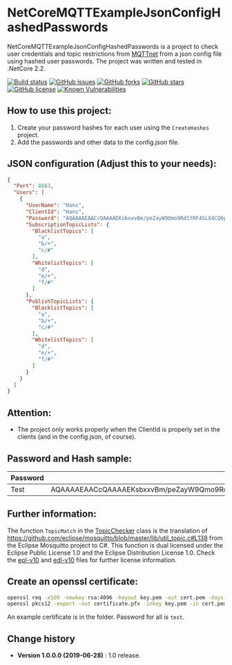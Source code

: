 NetCoreMQTTExampleJsonConfigHashedPasswords
====================================

NetCoreMQTTExampleJsonConfigHashedPasswords is a project to check user credentials and topic restrictions from [MQTTnet](https://github.com/chkr1011/MQTTnet) from a json config file using hashed user passwords.
The project was written and tested in .NetCore 2.2.

[![Build status](https://ci.appveyor.com/api/projects/status/ngv3j94bd6l0klba?svg=true)](https://ci.appveyor.com/project/SeppPenner/netcoremqttexamplejsonconfighashedpasswords)
[![GitHub issues](https://img.shields.io/github/issues/SeppPenner/NetCoreMQTTExampleJsonConfigHashedPasswords.svg)](https://github.com/SeppPenner/NetCoreMQTTExampleJsonConfigHashedPasswords/issues)
[![GitHub forks](https://img.shields.io/github/forks/SeppPenner/NetCoreMQTTExampleJsonConfigHashedPasswords.svg)](https://github.com/SeppPenner/NetCoreMQTTExampleJsonConfigHashedPasswords/network)
[![GitHub stars](https://img.shields.io/github/stars/SeppPenner/NetCoreMQTTExampleJsonConfigHashedPasswords.svg)](https://github.com/SeppPenner/NetCoreMQTTExampleJsonConfigHashedPasswords/stargazers)
[![GitHub license](https://img.shields.io/badge/license-AGPL-blue.svg)](https://raw.githubusercontent.com/SeppPenner/NetCoreMQTTExampleJsonConfigHashedPasswords/master/License.txt)
[![Known Vulnerabilities](https://snyk.io/test/github/SeppPenner/NetCoreMQTTExampleJsonConfigHashedPasswords/badge.svg)](https://snyk.io/test/github/SeppPenner/NetCoreMQTTExampleJsonConfigHashedPasswords)

## How to use this project:
1. Create your password hashes for each user using the `CreateHashes` project.
2. Add the passwords and other data to the config.json file.

## JSON configuration (Adjust this to your needs):
```json
{
  "Port": 8883,
  "Users": [
    {
      "UserName": "Hans",
      "ClientId": "Hans",
      "Password": "AQAAAAEAACcQAAAAEKsbxxvBm/peZayW9Qmo9Rd1tRF4SLX4CQ6pNSrDSmCMWYf7o8Iy2pZCTA+No0fB8Q==",
      "SubscriptionTopicLists": {
        "BlacklistTopics": [
          "a",
          "b/+",
          "c/#"
        ],
        "WhitelistTopics": [
          "d",
          "e/+",
          "f/#"
        ]
      },
      "PublishTopicLists": {
        "BlacklistTopics": [
          "a",
          "b/+",
          "c/#"
        ],
        "WhitelistTopics": [
          "d",
          "e/+",
          "f/#"
        ]
      }
    }
  ]
}
```

## Attention:
* The project only works properly when the ClientId is properly set in the clients (and in the config.json, of course).

## Password and Hash sample:

|Password|Hash|
|-|-|
|Test|AQAAAAEAACcQAAAAEKsbxxvBm/peZayW9Qmo9Rd1tRF4SLX4CQ6pNSrDSmCMWYf7o8Iy2pZCTA+No0fB8Q==|

## Further information:
The function `TopicMatch` in the [TopicChecker](https://github.com/SeppPenner/NetCoreMQTTExampleJsonConfigHashedPasswords/blob/master/NetCoreMQTTExampleJsonConfigHashedPasswords/TopicChecker.cs)
class is the translation of https://github.com/eclipse/mosquitto/blob/master/lib/util_topic.c#L138 from the Eclipse Mosquitto project to C#.
This function is dual licensed under the Eclipse Public License 1.0 and the Eclipse Distribution License 1.0.
Check the [epl-v10](https://github.com/SeppPenner/NetCoreMQTTExampleJsonConfigHashedPasswords/blob/master/epl-v10.txt) and
[edl-v10](https://github.com/SeppPenner/NetCoreMQTTExampleJsonConfigHashedPasswords/blob/master/edl-v10.txt) files for further license information.

## Create an openssl certificate:
```bash
openssl req -x509 -newkey rsa:4096 -keyout key.pem -out cert.pem -days 365
openssl pkcs12 -export -out certificate.pfx -inkey key.pem -in cert.pem
```

An example certificate is in the folder. Password for all is `test`.

Change history
--------------

* **Version 1.0.0.0 (2019-06-28)** : 1.0 release.